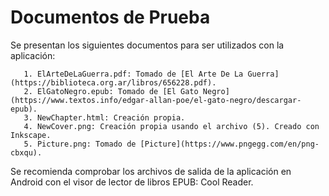 # Documentos de Prueba

Se presentan los siguientes documentos para ser utilizados con la aplicación:

	   1. ElArteDeLaGuerra.pdf: Tomado de [El Arte De La Guerra](https://biblioteca.org.ar/libros/656228.pdf).
	   2. ElGatoNegro.epub: Tomado de [El Gato Negro](https://www.textos.info/edgar-allan-poe/el-gato-negro/descargar-epub).
	   3. NewChapter.html: Creación propia.
	   4. NewCover.png: Creación propia usando el archivo (5). Creado con Inkscape.
	   5. Picture.png: Tomado de [Picture](https://www.pngegg.com/en/png-cbxqu).

Se recomienda comprobar los archivos de salida de la aplicación en Android con el visor de lector de libros EPUB: Cool Reader.
